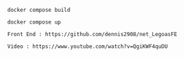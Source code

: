 ```
docker compose build
```

```
docker compose up
```

```
Front End : https://github.com/dennis2908/net_LegoasFE
```

```
Video : https://www.youtube.com/watch?v=QgiKWF4quDU
```